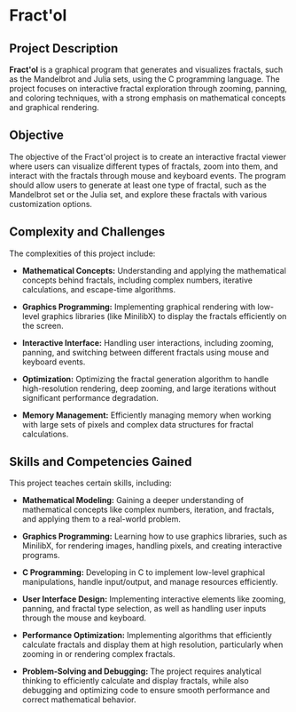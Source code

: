 # Fract'ol

## Project Description

**Fract'ol** is a graphical program that generates and visualizes fractals, such as the Mandelbrot and Julia sets, using the C programming language. The project focuses on interactive fractal exploration through zooming, panning, and coloring techniques, with a strong emphasis on mathematical concepts and graphical rendering.

## Objective

The objective of the Fract'ol project is to create an interactive fractal viewer where users can visualize different types of fractals, zoom into them, and interact with the fractals through mouse and keyboard events. The program should allow users to generate at least one type of fractal, such as the Mandelbrot set or the Julia set, and explore these fractals with various customization options. 

## Complexity and Challenges

The complexities of this project include:

- **Mathematical Concepts:** Understanding and applying the mathematical concepts behind fractals, including complex numbers, iterative calculations, and escape-time algorithms.

- **Graphics Programming:** Implementing graphical rendering with low-level graphics libraries (like MinilibX) to display the fractals efficiently on the screen.

- **Interactive Interface:** Handling user interactions, including zooming, panning, and switching between different fractals using mouse and keyboard events.

- **Optimization:** Optimizing the fractal generation algorithm to handle high-resolution rendering, deep zooming, and large iterations without significant performance degradation.

- **Memory Management:** Efficiently managing memory when working with large sets of pixels and complex data structures for fractal calculations.

## Skills and Competencies Gained

This project teaches certain skills, including:

- **Mathematical Modeling:** Gaining a deeper understanding of mathematical concepts like complex numbers, iteration, and fractals, and applying them to a real-world problem.

- **Graphics Programming:** Learning how to use graphics libraries, such as MinilibX, for rendering images, handling pixels, and creating interactive programs.

- **C Programming:** Developing in C to implement low-level graphical manipulations, handle input/output, and manage resources efficiently.

- **User Interface Design:** Implementing interactive elements like zooming, panning, and fractal type selection, as well as handling user inputs through the mouse and keyboard.

- **Performance Optimization:** Implementing algorithms that efficiently calculate fractals and display them at high resolution, particularly when zooming in or rendering complex fractals.

- **Problem-Solving and Debugging:** The project requires analytical thinking to efficiently calculate and display fractals, while also debugging and optimizing code to ensure smooth performance and correct mathematical behavior.
